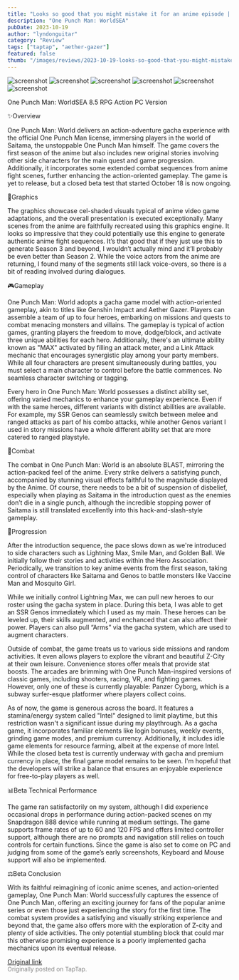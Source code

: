 ```yaml
---
title: "Looks so good that you might mistake it for an anime episode | Beta Review - One Punch Man: World"
description: "One Punch Man: WorldSEA"
pubDate: 2023-10-19
author: "lyndonguitar"
category: "Review"
tags: ["taptap", "aether-gazer"]
featured: false
thumb: "/images/reviews/2023-10-19-looks-so-good-that-you-might-mistake-it-for-an-anime-episode--beta-review---one-punch-man-0.avif"
---
```


<div class="gallery">
  <img src="/images/reviews/2023-10-19-looks-so-good-that-you-might-mistake-it-for-an-anime-episode--beta-review---one-punch-man-0.avif" alt="screenshot" />
  <img src="/images/reviews/2023-10-19-looks-so-good-that-you-might-mistake-it-for-an-anime-episode--beta-review---one-punch-man-1.avif" alt="screenshot" />
  <img src="/images/reviews/2023-10-19-looks-so-good-that-you-might-mistake-it-for-an-anime-episode--beta-review---one-punch-man-2.avif" alt="screenshot" />
  <img src="/images/reviews/2023-10-19-looks-so-good-that-you-might-mistake-it-for-an-anime-episode--beta-review---one-punch-man-3.avif" alt="screenshot" />
  <img src="/images/reviews/2023-10-19-looks-so-good-that-you-might-mistake-it-for-an-anime-episode--beta-review---one-punch-man-4.avif" alt="screenshot" />
  <img src="/images/reviews/2023-10-19-looks-so-good-that-you-might-mistake-it-for-an-anime-episode--beta-review---one-punch-man-5.avif" alt="screenshot" />
</div>

One Punch Man: WorldSEA
8.5
RPG
Action
PC Version

✨Overview

One Punch Man: World delivers an action-adventure gacha experience with the official One Punch Man license, immersing players in the world of Saitama, the unstoppable One Punch Man himself. The game covers the first season of the anime but also includes new original stories involving other side characters for the main quest and game progression. Additionally, it incorporates some extended combat sequences from anime fight scenes, further enhancing the action-oriented gameplay. The game is yet to release, but a closed beta test that started October 18 is now ongoing.

🎨Graphics

The graphics showcase cel-shaded visuals typical of anime video game adaptations, and the overall presentation is executed exceptionally. Many scenes from the anime are faithfully recreated using this graphics engine. It looks so impressive that they could potentially use this engine to generate authentic anime fight sequences. It’s that good that if they just use this to generate Season 3 and beyond, I wouldn’t actually mind and it’ll probably be even better than Season 2. While the voice actors from the anime are returning, I found many of the segments still lack voice-overs, so there is a bit of reading involved during dialogues.

🎮Gameplay

One Punch Man: World adopts a gacha game model with action-oriented gameplay, akin to titles like Genshin Impact and Aether Gazer. Players can assemble a team of up to four heroes, embarking on missions and quests to combat menacing monsters and villains. The gameplay is typical of action games, granting players the freedom to move, dodge/block, and activate three unique abilities for each hero. Additionally, there's an ultimate ability known as "MAX" activated by filling an attack meter, and a Link Attack mechanic that encourages synergistic play among your party members. While all four characters are present simultaneously during battles, you must select a main character to control before the battle commences. No seamless character switching or tagging.

Every hero in One Punch Man: World possesses a distinct ability set, offering varied mechanics to enhance your gameplay experience. Even if with the same heroes, different variants with distinct abilities are available. For example, my SSR Genos can seamlessly switch between melee and ranged attacks as part of his combo attacks, while another Genos variant I used in story missions have a whole different ability set that are more catered to ranged playstyle.

🥊Combat

The combat in One Punch Man: World is an absolute BLAST, mirroring the action-packed feel of the anime. Every strike delivers a satisfying punch, accompanied by stunning visual effects faithful to the magnitude displayed by the Anime.  Of course, there needs to be a bit of suspension of disbelief, especially when playing as Saitama in the introduction quest as the enemies don’t die in a single punch, although the incredible stopping power of Saitama is still translated excellently into this hack-and-slash-style gameplay.

📜Progression

After the introduction sequence, the pace slows down as we're introduced to side characters such as Lightning Max, Smile Man, and Golden Ball. We initially follow their stories and activities within the Hero Association. Periodically, we transition to key anime events from the first season, taking control of characters like Saitama and Genos to battle monsters like Vaccine Man and Mosquito Girl.

While we initially control Lightning Max, we can pull new heroes to our roster using the gacha system in place. During this beta, I was able to get an SSR Genos immediately which I used as my main. These heroes can be leveled up, their skills augmented, and enchanced that can also affect their power. Players can also pull “Arms” via the gacha system, which are used to augment characters.

Outside of combat, the game treats us to various side missions and random activities. It even allows players to explore the vibrant and beautiful Z-City at their own leisure. Convenience stores offer meals that provide stat boosts. The arcades are brimming with One Punch Man-inspired versions of classic games, including shooters, racing, VR, and fighting games. However, only one of these is currently playable: Panzer Cyborg, which is a subway surfer-esque platformer where players collect coins.

As of now, the game is generous across the board. It features a stamina/energy system called "Intel" designed to limit playtime, but this restriction wasn't a significant issue during my playthrough. As a gacha game, it incorporates familiar elements like login bonuses, weekly events, grinding game modes, and premium currency. Additionally, it includes idle game elements for resource farming, albeit at the expense of more Intel. While the closed beta test is currently underway with gacha and premium currency in place, the final game model remains to be seen. I'm hopeful that the developers will strike a balance that ensures an enjoyable experience for free-to-play players as well.

📊Beta Technical Performance

The game ran satisfactorily on my system, although I did experience occasional drops in performance during action-packed scenes on my Snapdragon 888 device while running at medium settings. The game supports frame rates of up to 60 and 120 FPS and offers limited controller support, although there are no prompts and navigation still relies on touch controls for certain functions. Since the game is also set to come on PC and judging from some of the game’s early screenshots, Keyboard and Mouse support will also be implemented.

⚖️Beta Conclusion

With its faithful reimagining of iconic anime scenes, and action-oriented gameplay, One Punch Man: World successfully captures the essence of One Punch Man, offering an exciting journey for fans of the popular anime series or even those just experiencing the story for the first time. The combat system provides a satisfying and visually striking experience and beyond that, the game also offers more with the exploration  of Z-city and plenty of side activities. The only potential stumbling block that could mar this otherwise promising experience is a poorly implemented gacha mechanics upon its eventual release.

[Original link](https://www.taptap.io/post/6452903)<br><span style="font-size: 0.95em; color: #888;">Originally posted on TapTap.</span>
